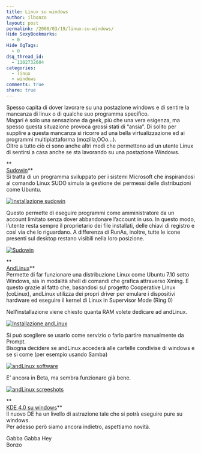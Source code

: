 ```yaml
---
title: Linux su windows
author: ilbonzo
layout: post
permalink: /2008/03/19/linux-su-windows/
Hide SexyBookmarks:
  - 0
Hide OgTags:
  - 0
dsq_thread_id:
  - 1102732604
categories:
  - linux
  - windows
comments: true
share: true
---
```

Spesso capita di dover lavorare su una postazione windows e di sentire la mancanza di linux o di qualche suo programma specifico.  
Magari è solo una sensazione da geek, più che una vera esigenza, ma spesso questa situazione provoca grossi stati di &#8220;ansia&#8221;. Di solito per supplire a questa mancanza si ricorre ad una bella virtualizzazione ed ai programmi multipiattaforma (mozilla,OOo&#8230;).  
Oltre a tutto ciò ci sono anche altri modi che permettono ad un utente Linux di sentirsi a casa anche se sta lavorando su una postazione Windows.

**  
[Sudowin][1]**  
Si tratta di un programma sviluppato per i sistemi Microsoft che inspirandosi al comando Linux SUDO simula la gestione dei permessi delle distribuzioni come Ubuntu.

<a rel="shadowbox" href='http://magni.me/wp-content/uploads/2008/03/01_sudowin.png' title='installazione sudowin' class="option"><img src='http://magni.me/wp-content/uploads/2008/03/01_sudowin.thumbnail.png' alt='installazione sudowin' /></a>

Questo permette di eseguire programmi come amministratore da un account limitato senza dover abbandonare l&#8217;account in uso. In questo modo, l&#8217;utente resta sempre il proprietario dei file installati, delle chiavi di registro e così via che lo riguardano. A differenza di RunAs, inoltre, tutte le icone presenti sul desktop restano visibili nella loro posizione.

<a rel="shadowbox" href='http://magni.me/wp-content/uploads/2008/03/02_sudowin1.png' title='Sudowin' class="option"><img src='http://magni.me/wp-content/uploads/2008/03/02_sudowin1.thumbnail.png' alt='Sudowin' /></a>

**  
[AndLinux][2]**  
Permette di far funzionare una distribuzione Linux come Ubuntu 7.10 sotto Windows, sia in modalità shell di comandi che grafica attraverso Xming. E questo grazie al fatto che, basandosi sul progetto Cooperative Linux (coLinux), andLinux utilizza dei propri driver per emulare i dispositivi hardware ed eseguire il kernel di Linux in Supervisor Mode (Ring 0)

Nell&#8217;installazione viene chiesto quanta RAM volete dedicare ad andLinux.

<a rel="shadowbox" href='http://magni.me/wp-content/uploads/2008/03/03_andlinux.png' title='Installazione andLinux' class="option"><img src='http://magni.me/wp-content/uploads/2008/03/03_andlinux.thumbnail.png' alt='Installazione andLinux' /></a>

Si può scegliere se usarlo come servizio o farlo partire manualmente da Prompt.  
Bisogna decidere se andLinux accederà alle cartelle condivise di windows e se si come (per esempio usando Samba)

<a rel="shadowbox" href='http://magni.me/wp-content/uploads/2008/03/04_andlinux1.png' title='andLinux software' class="option"><img src='http://magni.me/wp-content/uploads/2008/03/04_andlinux1.thumbnail.png' alt='andLinux software' /></a>

E&#8217; ancora in Beta, ma sembra funzionare già bene.

<a rel="shadowbox" href='http://magni.me/wp-content/uploads/2008/03/05_andlinux.png' title='andLinux screeshots' class="option"><img src='http://magni.me/wp-content/uploads/2008/03/05_andlinux.thumbnail.png' alt='andLinux screeshots' /></a>

**  
[KDE 4.0 su windows][3]**  
Il nuovo DE ha un livello di astrazione tale che si potrà eseguire pure su windows.  
Per adesso però siamo ancora indietro, aspettiamo novità.

Gabba Gabba Hey  
Bonzo

<div class='kindleWidget kindleLight' >

</div>



 [1]: http://sourceforge.net/projects/sudowin/
 [2]: http://www.andlinux.org/
 [3]: http://windows.kde.org/
